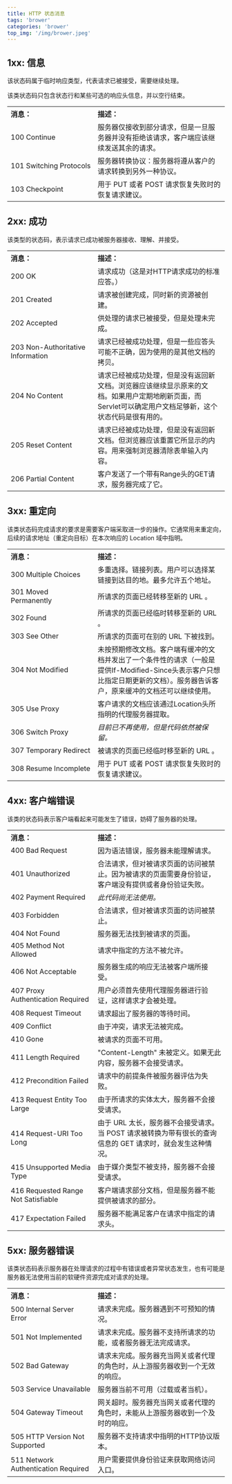 ```yaml
---
title: HTTP 状态消息
tags: 'brower'
categories: 'brower'
top_img: '/img/brower.jpeg'
---
```


## 1xx: 信息
该状态码属于临时响应类型，代表请求已被接受，需要继续处理。

该类状态码只包含状态行和某些可选的响应头信息，并以空行结束。
<table><tbody><tr><th align="left" width="40%">消息：</th><th align="left" width="60%">描述：</th></tr><tr><td>100 Continue</td><td>服务器仅接收到部分请求，但是一旦服务器并没有拒绝该请求，客户端应该继续发送其余的请求。</td></tr><tr><td>101 Switching Protocols</td><td>服务器转换协议：服务器将遵从客户的请求转换到另外一种协议。</td></tr><tr><td>103 Checkpoint</td><td>用于 PUT 或者 POST 请求恢复失败时的恢复请求建议。</td></tr></tbody></table>

## 2xx: 成功
该类型的状态码，表示请求已成功被服务器接收、理解、并接受。

<table><tbody><tr><th align="left" width="40%">消息：</th><th align="left" width="60%">描述：</th></tr><tr><td>200 OK</td><td>请求成功（这是对HTTP请求成功的标准应答。）</td></tr><tr><td>201 Created</td><td>请求被创建完成，同时新的资源被创建。</td></tr><tr><td>202 Accepted</td><td>供处理的请求已被接受，但是处理未完成。</td></tr><tr><td>203 Non-Authoritative Information</td><td>请求已经被成功处理，但是一些应答头可能不正确，因为使用的是其他文档的拷贝。</td></tr><tr><td>204 No Content</td><td>请求已经被成功处理，但是没有返回新文档。浏览器应该继续显示原来的文档。如果用户定期地刷新页面，而Servlet可以确定用户文档足够新，这个状态代码是很有用的。</td></tr><tr><td>205 Reset Content</td><td>请求已经被成功处理，但是没有返回新文档。但浏览器应该重置它所显示的内容。用来强制浏览器清除表单输入内容。</td></tr><tr><td>206 Partial Content</td><td>客户发送了一个带有Range头的GET请求，服务器完成了它。</td></tr></tbody></table>

## 3xx: 重定向
该类状态码完成请求的要求是需要客户端采取进一步的操作。它通常用来重定向，后续的请求地址（重定向目标）在本次响应的 Location 域中指明。
<table><tbody><tr><th align="left" width="40%">消息：</th><th align="left" width="60%">描述：</th></tr><tr><td>300 Multiple Choices</td><td>多重选择。链接列表。用户可以选择某链接到达目的地。最多允许五个地址。</td></tr><tr><td>301 Moved Permanently</td><td>所请求的页面已经转移至新的 URL 。</td></tr><tr><td>302 Found</td><td>所请求的页面已经临时转移至新的 URL 。</td></tr><tr><td>303 See Other</td><td>所请求的页面可在别的 URL 下被找到。</td></tr><tr><td>304 Not Modified</td><td>未按预期修改文档。客户端有缓冲的文档并发出了一个条件性的请求（一般是提供If-Modified-Since头表示客户只想比指定日期更新的文档）。服务器告诉客户，原来缓冲的文档还可以继续使用。</td></tr><tr><td>305 Use Proxy</td><td>客户请求的文档应该通过Location头所指明的代理服务器提取。</td></tr><tr><td>306 Switch Proxy</td><td><i>目前已不再使用，但是代码依然被保留。</i></td></tr><tr><td>307 Temporary Redirect</td><td>被请求的页面已经临时移至新的 URL 。</td></tr><tr><td>308 Resume Incomplete</td><td>用于 PUT 或者 POST 请求恢复失败时的恢复请求建议。</td></tr></tbody></table>

## 4xx: 客户端错误
该类的状态码表示客户端看起来可能发生了错误，妨碍了服务器的处理。
<table><tbody><tr><th align="left" width="40%">消息：</th><th align="left" width="60%">描述：</th></tr><tr><td>400 Bad Request</td><td>因为语法错误，服务器未能理解请求。</td></tr><tr><td>401 Unauthorized</td><td>合法请求，但对被请求页面的访问被禁止。因为被请求的页面需要身份验证，客户端没有提供或者身份验证失败。</td></tr><tr><td>402 Payment Required</td><td><i>此代码尚无法使用。</i></td></tr><tr><td>403 Forbidden</td><td>合法请求，但对被请求页面的访问被禁止。</td></tr><tr><td>404 Not Found</td><td>服务器无法找到被请求的页面。</td></tr><tr><td>405 Method Not Allowed</td><td>请求中指定的方法不被允许。</td></tr><tr><td>406 Not Acceptable</td><td>服务器生成的响应无法被客户端所接受。</td></tr><tr><td>407 Proxy Authentication Required</td><td>用户必须首先使用代理服务器进行验证，这样请求才会被处理。</td></tr><tr><td>408 Request Timeout</td><td>请求超出了服务器的等待时间。</td></tr><tr><td>409 Conflict</td><td>由于冲突，请求无法被完成。</td></tr><tr><td>410 Gone</td><td>被请求的页面不可用。</td></tr><tr><td>411 Length Required</td><td>"Content-Length" 未被定义。如果无此内容，服务器不会接受请求。</td></tr><tr><td>412 Precondition Failed</td><td>请求中的前提条件被服务器评估为失败。</td></tr><tr><td>413 Request Entity Too Large</td><td>由于所请求的实体太大，服务器不会接受请求。</td></tr><tr><td>414 Request-URI Too Long</td><td>由于 URL 太长，服务器不会接受请求。当 POST 请求被转换为带有很长的查询信息的 GET 请求时，就会发生这种情况。</td></tr><tr><td>415 Unsupported Media Type</td><td>由于媒介类型不被支持，服务器不会接受请求。</td></tr><tr><td>416 Requested Range Not Satisfiable</td><td>客户端请求部分文档，但是服务器不能提供被请求的部分。</td></tr><tr><td>417 Expectation Failed</td><td>服务器不能满足客户在请求中指定的请求头。</td></tr></tbody></table>

## 5xx: 服务器错误
该类状态码表示服务器在处理请求的过程中有错误或者异常状态发生，也有可能是服务器无法使用当前的软硬件资源完成对请求的处理。
<table><tbody><tr><th align="left" width="40%">消息：</th><th align="left" width="60%">描述：</th></tr><tr><td>500 Internal Server Error</td><td>请求未完成。服务器遇到不可预知的情况。</td></tr><tr><td>501 Not Implemented</td><td>请求未完成。服务器不支持所请求的功能，或者服务器无法完成请求。</td></tr><tr><td>502 Bad Gateway</td><td>请求未完成。服务器充当网关或者代理的角色时，从上游服务器收到一个无效的响应。</td></tr><tr><td>503 Service Unavailable</td><td>服务器当前不可用（过载或者当机）。</td></tr><tr><td>504 Gateway Timeout</td><td>网关超时。服务器充当网关或者代理的角色时，未能从上游服务器收到一个及时的响应。</td></tr><tr><td>505 HTTP Version Not Supported</td><td>服务器不支持请求中指明的HTTP协议版本。</td></tr><tr><td>511 Network Authentication Required</td><td>用户需要提供身份验证来获取网络访问入口。</td></tr></tbody></table>